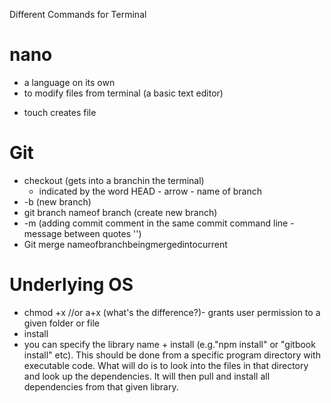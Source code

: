 Different Commands for Terminal

# nano
- a language on its own
- to modify files from terminal (a basic text editor)

* touch creates file

# Git

* checkout (gets into a branchin the terminal) 
    - indicated by the word HEAD - arrow - name of branch
* -b (new branch)
* git branch nameof branch (create new branch)
* -m (adding commit comment in the same commit command line -message between quotes '')
* Git merge nameofbranchbeingmergedintocurrent

# Underlying OS

* chmod +x //or a+x (what's the difference?)- grants user permission to a given folder or file
* install
 * you can specify the library name + install (e.g."npm install" or "gitbook install" etc). This should be done from a specific program directory with executable code. What will do is to look into the files in that directory and look up the dependencies. It will then pull and install all dependencies from that given library.